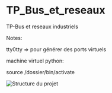 # TP_Bus_et_reseaux
TP-Bus et reseaux industriels

Notes:

tty0tty => pour générer des ports virtuels

machine virtuel python:

source /dossier/bin/activate

![Structure du projet](/TP_Bus_et_reseaux/images/TP_complet.png "Structure du projet")
